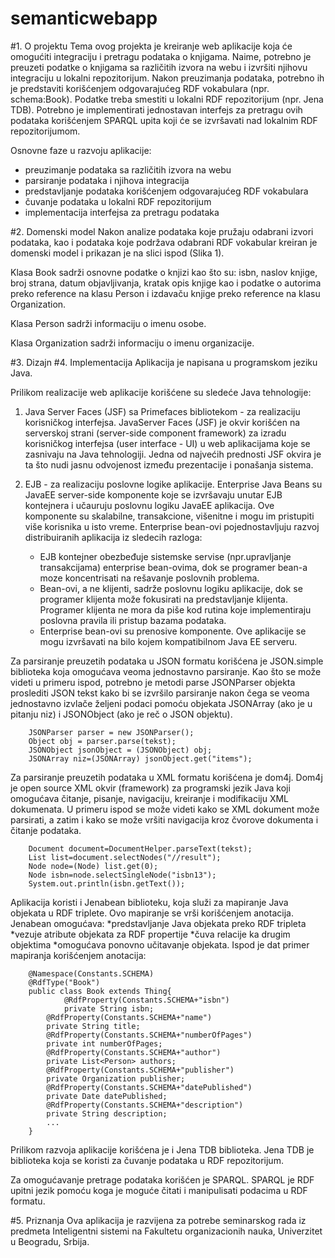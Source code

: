 semanticwebapp
==============
#1. O projektu
Tema ovog projekta je kreiranje web aplikacije koja će omogućiti integraciju i pretragu podataka o knjigama. Naime, potrebno je preuzeti podatke o knjigama sa različitih izvora na webu i izvršiti njihovu integraciju u lokalni repozitorijum. Nakon preuzimanja podataka, potrebno ih je predstaviti korišćenjem odgovarajućeg RDF vokabulara (npr. schema:Book). Podatke treba smestiti u lokalni RDF repozitorijum (npr. Jena TDB). Potrebno je implementirati jednostavan interfejs za pretragu ovih podataka korišćenjem SPARQL upita koji će se izvršavati nad lokalnim RDF repozitorijumom.

Osnovne faze u razvoju aplikacije:
* preuzimanje podataka sa različitih izvora na webu
* parsiranje podataka i njihova integracija
* predstavljanje podataka korišćenjem odgovarajućeg RDF vokabulara
* čuvanje podataka u lokalni RDF repozitorijum
* implementacija interfejsa za pretragu podataka

#2. Domenski model
Nakon analize podataka koje pružaju odabrani izvori podataka, kao i podataka koje podržava odabrani RDF vokabular kreiran je domenski model i prikazan je na slici ispod (Slika 1).


Klasa Book sadrži osnovne podatke o knjizi kao što su: isbn, naslov knjige, broj strana, datum objavljivanja, kratak opis knjige kao i podatke o autorima preko reference na klasu Person i izdavaču knjige preko reference na klasu Organization.

Klasa Person sadrži informaciju o imenu osobe.

Klasa Organization sadrži informaciju o imenu organizacije.

#3. Dizajn
#4. Implementacija
Aplikacija je napisana u programskom jeziku Java. 

Prilikom realizacije web aplikacije korišćene su sledeće Java tehnologije:

1. Java Server Faces (JSF) sa Primefaces bibliotekom - za realizaciju korisničkog interfejsa.
JavaServer Faces (JSF) je okvir korišćen na serverskoj strani (server-side component
framework) za izradu korisničkog interfejsa (user interface - UI) u web aplikacijama koje se
zasnivaju na Java tehnologiji. Jedna od najvećih prednosti JSF okvira je ta što nudi jasnu odvojenost između prezentacije i ponašanja sistema.

2. EJB - za realizaciju poslovne logike aplikacije.
Enterprise Java Beans su JavaEE server-side komponente koje se izvršavaju unutar EJB kontejnera
i učauruju poslovnu logiku JavaEE aplikacija. Ove komponente su skalabilne, transakcione,
višenitne i mogu im pristupiti više korisnika u isto vreme. Enterprise bean-ovi pojednostavljuju razvoj distribuiranih aplikacija iz sledecih razloga:
	* EJB kontejner obezbeđuje sistemske servise (npr.upravljanje transakcijama) enterprise
	bean-ovima, dok se programer bean-a moze koncentrisati na rešavanje poslovnih
	problema.
	* Bean-ovi, a ne klijenti, sadrže poslovnu logiku aplikacije, dok se programer klijenta može
	fokusirati na predstavljanje klijenta. Programer klijenta ne mora da piše kod rutina
	koje implementiraju poslovna pravila ili pristup bazama podataka.
	* Enterprise bean-ovi su prenosive komponente. Ove aplikacije se mogu izvršavati na
	bilo kojem kompatibilnom Java EE serveru.

Za parsiranje preuzetih podataka u JSON formatu korišćena je JSON.simple biblioteka koja omogućava veoma jednostavno parsiranje. Kao što se može videti u primeru ispod, potrebno je metodi parse JSONParser objekta proslediti JSON tekst kako bi se izvršilo parsiranje nakon čega se veoma jednostavno izvlače željeni podaci pomoću objekata JSONArray (ako je u pitanju niz) i JSONObject (ako je reč o JSON objektu).

```
    JSONParser parser = new JSONParser();
    Object obj = parser.parse(tekst);
    JSONObject jsonObject = (JSONObject) obj;
    JSONArray niz=(JSONArray) jsonObject.get("items");
```

Za parsiranje preuzetih podataka u XML formatu korišćena je dom4j. Dom4j je open source XML okvir (framework) za programski jezik Java koji omogućava čitanje, pisanje, navigaciju, kreiranje i modifikaciju XML dokumenata. U primeru ispod se može videti kako se XML dokument može parsirati, a zatim i kako se može vršiti navigacija kroz čvorove dokumenta i čitanje podataka.

```
    Document document=DocumentHelper.parseText(tekst);
    List list=document.selectNodes("//result");
    Node node=(Node) list.get(0);
    Node isbn=node.selectSingleNode("isbn13");
    System.out.println(isbn.getText());
```

Aplikacija koristi i Jenabean biblioteku, koja služi za mapiranje Java objekata u RDF triplete. Ovo mapiranje se vrši korišćenjem anotacija. Jenabean omogućava:
*predstavljanje Java objekata preko RDF tripleta
*vezuje atribute objekata za RDF propertije
*čuva relacije ka drugim objektima
*omogućava ponovno učitavanje objekata.
Ispod je dat primer mapiranja korišćenjem anotacija:

```
    @Namespace(Constants.SCHEMA)
    @RdfType("Book")
    public class Book extends Thing{
    	    @RdfProperty(Constants.SCHEMA+"isbn")
    	    private String isbn;
	    @RdfProperty(Constants.SCHEMA+"name")
	    private String title;
	    @RdfProperty(Constants.SCHEMA+"numberOfPages")
	    private int numberOfPages;
	    @RdfProperty(Constants.SCHEMA+"author")
	    private List<Person> authors;
	    @RdfProperty(Constants.SCHEMA+"publisher")
	    private Organization publisher;
	    @RdfProperty(Constants.SCHEMA+"datePublished")
	    private Date datePublished;
	    @RdfProperty(Constants.SCHEMA+"description")
	    private String description;
	    ...
    }
```
        
Prilikom razvoja aplikacije korišćena je i Jena TDB biblioteka. Jena TDB je biblioteka koja se koristi za čuvanje podataka u RDF repozitorijum.

Za omogućavanje pretrage podataka korišćen je SPARQL. SPARQL je RDF upitni jezik pomoću koga je moguće čitati i manipulisati podacima u RDF formatu. 

#5. Priznanja
Ova aplikacija je razvijena za potrebe seminarskog rada iz predmeta Inteligentni sistemi na Fakultetu organizacionih nauka, Univerzitet u Beogradu, Srbija.



